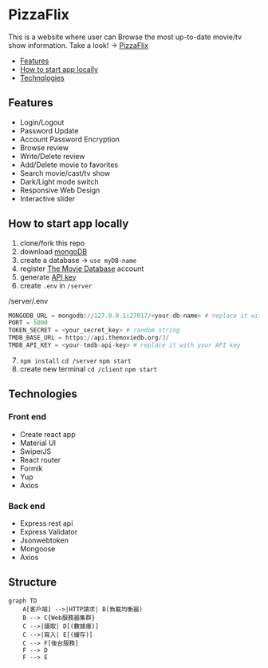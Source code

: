 # PizzaFlix

This is a website where user can Browse the most up-to-date movie/tv show information.
Take a look! -> [PizzaFlix](https://pizza-flix.vercel.app/)

- [Features](#features)
- [How to start app locally](#how-to-start-app-locally)
- [Technologies](#technologies)

## Features

- Login/Logout
- Password Update
- Account Password Encryption
- Browse review
- Write/Delete review
- Add/Delete movie to favorites
- Search movie/cast/tv show
- Dark/Light mode switch
- Responsive Web Design
- Interactive slider

## How to start app locally

1. clone/fork this repo
2. download [mongoDB](https://www.mongodb.com/docs/manual/installation/)
3. create a database -> `use myDB-name`
4. register [The Movie Database](https://www.themoviedb.org/signup) account
5. generate [API key](https://www.themoviedb.org/settings/api)
6. create `.env` in `/server`

/server/.env

```py
MONGODB_URL = mongodb://127.0.0.1:27017/<your-db-name> # replace it with your db name
PORT = 5000
TOKEN_SECRET = <your_secret_key> # random string
TMDB_BASE_URL = https://api.themoviedb.org/3/
TMDB_API_KEY = <your-tmdb-api-key> # replace it with your API key
```

7. `npm install` `cd /server` `npm start`
8. create new terminal `cd /client` `npm start`

## Technologies

### Front end

- Create react app
- Material UI
- SwiperJS
- React router
- Formik
- Yup
- Axios

### Back end

- Express rest api
- Express Validator
- Jsonwebtoken
- Mongoose
- Axios

## Structure

```mermaid
graph TD
    A[客戶端] -->|HTTP請求| B(負載均衡器)
    B --> C{Web服務器集群}
    C -->|讀取| D[(數據庫)]
    C -->|寫入| E[(緩存)]
    C --> F[後台服務]
    F --> D
    F --> E
```

